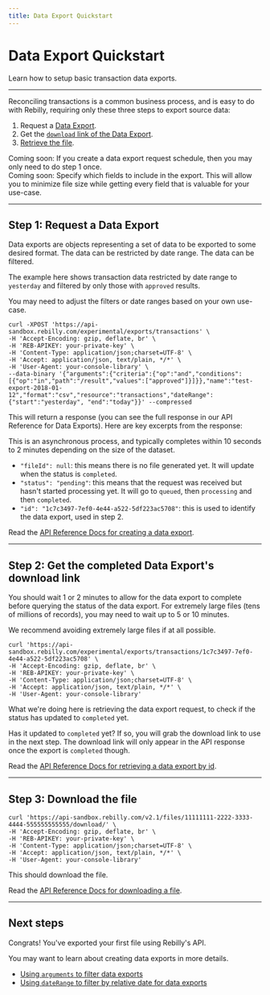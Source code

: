 ```yaml
---
title: Data Export Quickstart
---
```


# Data Export Quickstart

Learn how to setup basic transaction data exports.

---

Reconciling transactions is a common business process, and is easy to do with Rebilly, requiring only
these three steps to export source data:

1. Request a [Data Export](/developer-portal/quickstart#step-1-request-a-data-export).
2. Get the [`download` link of the Data Export](/developer-portal/quickstart#step-2-get-the-completed-data-exports-download-link).
3. [Retrieve the file](/developer-portal/quickstart#step-3-download-the-file).

<div class="warning">Coming soon: If you create a data export request schedule, then you may only need to do step 1 once.</div>

<div class="warning">Coming soon: Specify which fields to include in the export. This will allow you to minimize file size while getting every field that is valuable for your use-case.</div>

---

## Step 1: Request a Data Export

Data exports are objects representing a set of data to be exported to some desired format.
The data can be restricted by date range.  The data can be filtered.

The example here shows transaction data restricted by date range to `yesterday` and
filtered by only those with `approved` results.

You may need to adjust the filters or date ranges based on your own use-case.

```
curl -XPOST 'https://api-sandbox.rebilly.com/experimental/exports/transactions' \
-H 'Accept-Encoding: gzip, deflate, br' \
-H 'REB-APIKEY: your-private-key' \
-H 'Content-Type: application/json;charset=UTF-8' \
-H 'Accept: application/json, text/plain, */*' \
-H 'User-Agent: your-console-library' \
--data-binary '{"arguments":{"criteria":{"op":"and","conditions":[{"op":"in","path":"/result","values":["approved"]}]}},"name":"test-export-2018-01-12","format":"csv","resource":"transactions","dateRange":{"start":"yesterday", "end":"today"}}' --compressed
```

This will return a response (you can see the full response in our API Reference for Data Exports).  Here are key excerpts from the response:

<div class="warning">This is an asynchronous process, and typically completes within 10 seconds to 2 minutes depending on the size of the dataset.</div>

* `"fileId": null`: this means there is no file generated yet. It will update when the status is `completed`.
* `"status": "pending"`: this means that the request was received but hasn't started processing yet.  It will go to `queued`, then `processing` and then `completed`.
* `"id": "1c7c3497-7ef0-4e44-a522-5df223ac5708"`: this is used to identify the data export, used in step 2.

Read the [API Reference Docs for creating a data export](/rebilly-api-swagger#tag/Data-Exports/paths/~1experimental~1data-exports/post).

---

## Step 2: Get the completed Data Export's download link

You should wait 1 or 2 minutes to allow for the data export to complete before querying the status of the data export.
For extremely large files (tens of millions of records), you may need to wait up to 5 or 10 minutes.

We recommend avoiding extremely large files if at all possible.

```
curl 'https://api-sandbox.rebilly.com/experimental/exports/transactions/1c7c3497-7ef0-4e44-a522-5df223ac5708' \
-H 'Accept-Encoding: gzip, deflate, br' \
-H 'REB-APIKEY: your-private-key' \
-H 'Content-Type: application/json;charset=UTF-8' \
-H 'Accept: application/json, text/plain, */*' \
-H 'User-Agent: your-console-library'
```

What we're doing here is retrieving the data export request, to check if the status has updated to `completed` yet.

Has it updated to `completed` yet?  If so, you will grab the download link to use in the next step. The download
link will only appear in the API response once the export is `completed` though.

Read the [API Reference Docs for retrieving a data export by id](/rebilly-api-swagger#tag/Data-Exports/paths/~1experimental~1data-exports~1{id}/get).

---

## Step 3: Download the file

```
curl 'https://api-sandbox.rebilly.com/v2.1/files/11111111-2222-3333-4444-555555555555/download/' \
-H 'Accept-Encoding: gzip, deflate, br' \
-H 'REB-APIKEY: your-private-key' \
-H 'Content-Type: application/json;charset=UTF-8' \
-H 'Accept: application/json, text/plain, */*' \
-H 'User-Agent: your-console-library'
```

This should download the file.

Read the [API Reference Docs for downloading a file](/rebilly-api-swagger#tag/Files/paths/~1v2.1~1files~1{id}~1download/get).

---

## Next steps

Congrats!  You've exported your first file using Rebilly's API.

You may want to learn about creating data exports in more details.

* [Using `arguments` to filter data exports](/developer-portal/arguments)
* [Using `dateRange` to filter by relative date for data exports](/developer-portal/date-range)
